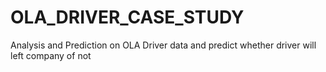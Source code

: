 # OLA_DRIVER_CASE_STUDY
Analysis and Prediction on OLA Driver data and predict whether driver will left company of not 
